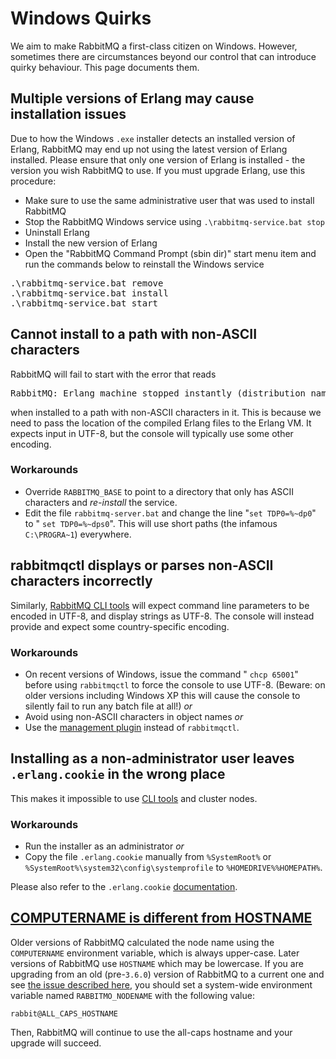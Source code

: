 <!--
Copyright (c) 2007-2020 VMware, Inc. or its affiliates.

All rights reserved. This program and the accompanying materials
are made available under the terms of the under the Apache License,
Version 2.0 (the "License”); you may not use this file except in compliance
with the License. You may obtain a copy of the License at

https://www.apache.org/licenses/LICENSE-2.0

Unless required by applicable law or agreed to in writing, software
distributed under the License is distributed on an "AS IS" BASIS,
WITHOUT WARRANTIES OR CONDITIONS OF ANY KIND, either express or implied.
See the License for the specific language governing permissions and
limitations under the License.
-->

# Windows Quirks

We aim to make RabbitMQ a first-class citizen on
Windows. However, sometimes there are circumstances beyond our
control that can introduce quirky behaviour. This page documents
them.

## Multiple versions of Erlang may cause installation issues

Due to how the Windows `.exe` installer detects an installed version of Erlang, RabbitMQ may end up not using the latest version of Erlang installed. Please ensure that only one version of Erlang is installed - the version you wish RabbitMQ to use. If you must upgrade Erlang, use this procedure:

 * Make sure to use the same administrative user that was used to install RabbitMQ
 * Stop the RabbitMQ Windows service using `.\rabbitmq-service.bat stop`
 * Uninstall Erlang
 * Install the new version of Erlang
 * Open the "RabbitMQ Command Prompt (sbin dir)" start menu item and run the commands below to reinstall the Windows service

<pre class="lang-powershell">
.\rabbitmq-service.bat remove
.\rabbitmq-service.bat install
.\rabbitmq-service.bat start
</pre>


## Cannot install to a path with non-ASCII characters

RabbitMQ will fail to start with the error that reads

<pre class="lang-text">
RabbitMQ: Erlang machine stopped instantly (distribution name conflict?)
</pre>

when installed to a path with non-ASCII characters in it.
This is because we need to pass the location of the compiled Erlang files to the Erlang VM.
It expects input in UTF-8, but the console will typically use some other encoding.

### Workarounds

<ul>
  <li>
    Override <code>RABBITMQ_BASE</code> to point to a directory
    that only has ASCII characters and <em>re-install</em> the
    service.
  </li>
  <li>
    Edit the file <code>rabbitmq-server.bat</code> and change the
    line "<code>set TDP0=%~dp0</code>" to "
    <code>set TDP0=%~dps0</code>". This will use short paths (the
    infamous <code>C:\PROGRA~1</code>) everywhere.
  </li>
</ul>

## rabbitmqctl displays or parses non-ASCII characters incorrectly

Similarly, [RabbitMQ CLI tools](/cli.html) will expect command line
parameters to be encoded in UTF-8, and display strings as
UTF-8. The console will instead provide and expect some
country-specific encoding.

### Workarounds

<ul>
  <li>
    On recent versions of Windows, issue the command "
    <code>chcp 65001</code>" before using <code>rabbitmqctl</code> to force
    the console to use UTF-8. (Beware: on older versions
    including Windows XP this will cause the console to silently
    fail to run any batch file at all!) <em>or</em>
  </li>
  <li>
    Avoid using non-ASCII characters in object names <em>or</em>
  </li>
  <li>
    Use the <a href="management.html">management plugin</a> instead of
    <code>rabbitmqctl</code>.
  </li>
</ul>

## Installing as a non-administrator user leaves `.erlang.cookie` in the wrong place

This makes it impossible to use [CLI tools](/cli.html) and cluster nodes.

### Workarounds

<ul>
  <li>
    Run the installer as an administrator <em>or</em>
  </li>
  <li>
    Copy the file <code>.erlang.cookie</code> manually
    from <code>%SystemRoot%</code> or
    <code>%SystemRoot%\system32\config\systemprofile</code>
    to <code>%HOMEDRIVE%%HOMEPATH%</code>.
  </li>
</ul>

Please also refer to the `.erlang.cookie` [documentation](/clustering.html#erlang-cookie).

## <a id="computername-vs-hostname" class="anchor" href="#computername-vs-hostname">COMPUTERNAME is different from HOSTNAME</a>

Older versions of RabbitMQ calculated the node name using the `COMPUTERNAME`
environment variable, which is always upper-case. Later versions of RabbitMQ
use `HOSTNAME` which may be lowercase. If you are upgrading from an old
(pre-`3.6.0`) version of RabbitMQ to a current one and see [the issue described
here](https://github.com/rabbitmq/rabbitmq-server/issues/1568), you should set
a system-wide environment variable named `RABBITMO_NODENAME` with the following
value:

```
rabbit@ALL_CAPS_HOSTNAME
```

Then, RabbitMQ will continue to use the all-caps hostname and your upgrade will
succeed.
